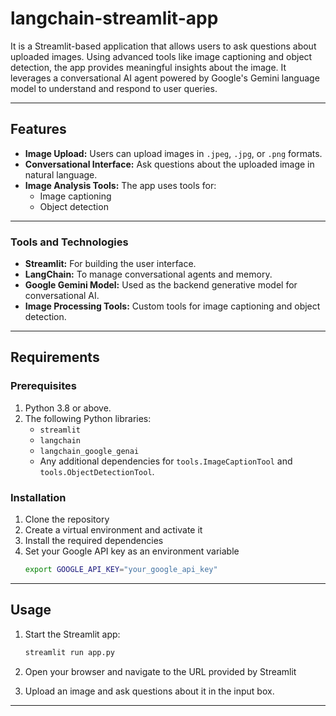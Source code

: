 # langchain-streamlit-app

It is a Streamlit-based application that allows users to ask questions about uploaded images. Using advanced tools like image captioning and object detection, the app provides meaningful insights about the image. It leverages a conversational AI agent powered by Google's Gemini language model to understand and respond to user queries.

---

## Features

- **Image Upload:** Users can upload images in `.jpeg`, `.jpg`, or `.png` formats.
- **Conversational Interface:** Ask questions about the uploaded image in natural language.
- **Image Analysis Tools:** The app uses tools for:
  - Image captioning
  - Object detection
    
---

### Tools and Technologies
- **Streamlit:** For building the user interface.
- **LangChain:** To manage conversational agents and memory.
- **Google Gemini Model:** Used as the backend generative model for conversational AI.
- **Image Processing Tools:** Custom tools for image captioning and object detection.

---

## Requirements

### Prerequisites
1. Python 3.8 or above.
2. The following Python libraries:
   - `streamlit`
   - `langchain`
   - `langchain_google_genai`
   - Any additional dependencies for `tools.ImageCaptionTool` and `tools.ObjectDetectionTool`.

### Installation

1. Clone the repository
2. Create a virtual environment and activate it
3. Install the required dependencies
4. Set your Google API key as an environment variable
   ```bash
   export GOOGLE_API_KEY="your_google_api_key"
   ```

---

## Usage

1. Start the Streamlit app:
   ```bash
   streamlit run app.py
   ```

2. Open your browser and navigate to the URL provided by Streamlit

3. Upload an image and ask questions about it in the input box.

---



